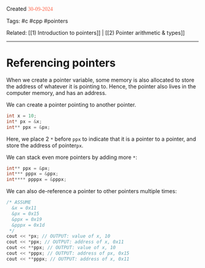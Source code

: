 
Created <font style="color:tomato; font-family:Consolas;">30-09-2024</font>

Tags: #c #cpp #pointers 

Related: [[1) Introduction to pointers]] | [[2) Pointer arithmetic & types]]

****

# Referencing pointers

When we create a pointer variable, some memory is also allocated to store the address of whatever it is pointing to. Hence, the pointer also lives in the computer memory, and has an address.

We can create a pointer pointing to another pointer.

````c++
int x = 10;
int* px = &x;
int** ppx = &px;
````

Here, we place 2 `*` before `ppx` to indicate that it is a pointer to a pointer, and store the address of pointer`px`.

We can stack even more pointers by adding more `*`:

````c++
int** ppx = &px;
int*** pppx = &ppx;
int**** ppppx = &pppx;
````

We can also de-reference a pointer to other pointers multiple times:

````c++
/* ASSUME
  &x = 0x11
  &px = 0x15
  &ppx = 0x19
  &pppx = 0x1d
 */
cout << *px; // OUTPUT: value of x, 10
cout << *ppx; // OUTPUT: address of x, 0x11
cout << **ppx; // OUTPUT: value of x, 10
cout << *pppx; // OUTPUT: address of px, 0x15
cout << **pppx; // OUTPUT: address of x, 0x11
````
